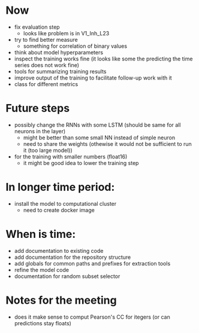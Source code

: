 # Now
- fix evaluation step
    - looks like problem is in V1_Inh_L23
- try to find better measure
    - something for correlation of binary values
- think about model hyperparameters
- inspect the training works fine (it looks like some the predicting the time series does not work fine) 
- tools for summarizing training results
- improve output of the training to facilitate follow-up work with it
- class for different metrics

# Future steps
- possibly change the RNNs with some LSTM (should be same for all neurons in the layer)
    - might be better than some small NN instead of simple neuron
    - need to share the weights (othewise it would not be sufficient to run it (too large model))
- for the training with smaller numbers (float16)
    - it might be good idea to lower the training step

# In longer time period:
- install the model to computational cluster
    - need to create docker image

# When is time:
- add documentation to existing code
- add documentation for the repository structure
- add globals for common paths and prefixes for extraction tools
- refine the model code
- documentation for random subset selector


# Notes for the meeting
- does it make sense to comput Pearson's CC for itegers (or can predictions stay floats)